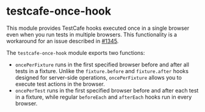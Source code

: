 # testcafe-once-hook

This module provides TestCafe hooks executed once in a single browser even when you run tests in multiple browsers. This functionality is a workaround for an issue described in [#1345](https://github.com/DevExpress/testcafe/issues/1345).

The `testcafe-once-hook` module exports two functions:

- `oncePerFixture` runs in the first specified browser before and after all tests in a fixture. Unlike the `fixture.before` and `fixture.after` hooks designed for server-side operations, `oncePerFixture` allows you to execute test actions in the browser.
- `oncePerTest` runs in the first specified browser before and after each test in a fixture, while regular `beforeEach` and `afterEach` hooks run in every browser. 
